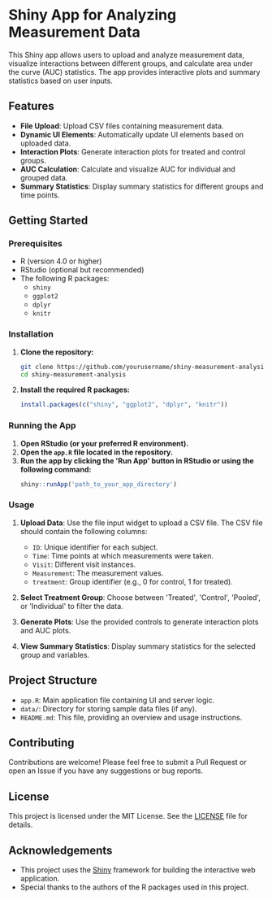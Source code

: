 # Shiny App for Analyzing Measurement Data

This Shiny app allows users to upload and analyze measurement data, visualize interactions between different groups, and calculate area under the curve (AUC) statistics. The app provides interactive plots and summary statistics based on user inputs.

## Features

- **File Upload**: Upload CSV files containing measurement data.
- **Dynamic UI Elements**: Automatically update UI elements based on uploaded data.
- **Interaction Plots**: Generate interaction plots for treated and control groups.
- **AUC Calculation**: Calculate and visualize AUC for individual and grouped data.
- **Summary Statistics**: Display summary statistics for different groups and time points.

## Getting Started

### Prerequisites

- R (version 4.0 or higher)
- RStudio (optional but recommended)
- The following R packages:
  - `shiny`
  - `ggplot2`
  - `dplyr`
  - `knitr`

### Installation

1. **Clone the repository:**
    ```sh
    git clone https://github.com/yourusername/shiny-measurement-analysis.git
    cd shiny-measurement-analysis
    ```

2. **Install the required R packages:**
    ```r
    install.packages(c("shiny", "ggplot2", "dplyr", "knitr"))
    ```

### Running the App

1. **Open RStudio (or your preferred R environment).**
2. **Open the `app.R` file located in the repository.**
3. **Run the app by clicking the 'Run App' button in RStudio or using the following command:**
    ```r
    shiny::runApp('path_to_your_app_directory')
    ```

### Usage

1. **Upload Data**: Use the file input widget to upload a CSV file. The CSV file should contain the following columns:
    - `ID`: Unique identifier for each subject.
    - `Time`: Time points at which measurements were taken.
    - `Visit`: Different visit instances.
    - `Measurement`: The measurement values.
    - `treatment`: Group identifier (e.g., 0 for control, 1 for treated).

2. **Select Treatment Group**: Choose between 'Treated', 'Control', 'Pooled', or 'Individual' to filter the data.

3. **Generate Plots**: Use the provided controls to generate interaction plots and AUC plots.

4. **View Summary Statistics**: Display summary statistics for the selected group and variables.

## Project Structure

- `app.R`: Main application file containing UI and server logic.
- `data/`: Directory for storing sample data files (if any).
- `README.md`: This file, providing an overview and usage instructions.

## Contributing

Contributions are welcome! Please feel free to submit a Pull Request or open an Issue if you have any suggestions or bug reports.

## License

This project is licensed under the MIT License. See the [LICENSE](LICENSE) file for details.

## Acknowledgements

- This project uses the [Shiny](https://shiny.rstudio.com/) framework for building the interactive web application.
- Special thanks to the authors of the R packages used in this project.
